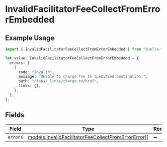 # InvalidFacilitatorFeeCollectFromErrorEmbedded

## Example Usage

```typescript
import { InvalidFacilitatorFeeCollectFromErrorEmbedded } from "dwolla-typescript/models";

let value: InvalidFacilitatorFeeCollectFromErrorEmbedded = {
  errors: [
    {
      code: "Invalid",
      message: "Unable to charge fee to specified destination.",
      path: "/fees/_links/charge-to/href",
      links: {},
    },
  ],
};
```

## Fields

| Field                                                                                                          | Type                                                                                                           | Required                                                                                                       | Description                                                                                                    |
| -------------------------------------------------------------------------------------------------------------- | -------------------------------------------------------------------------------------------------------------- | -------------------------------------------------------------------------------------------------------------- | -------------------------------------------------------------------------------------------------------------- |
| `errors`                                                                                                       | [models.InvalidFacilitatorFeeCollectFromErrorError](../models/invalidfacilitatorfeecollectfromerrorerror.md)[] | :heavy_minus_sign:                                                                                             | N/A                                                                                                            |